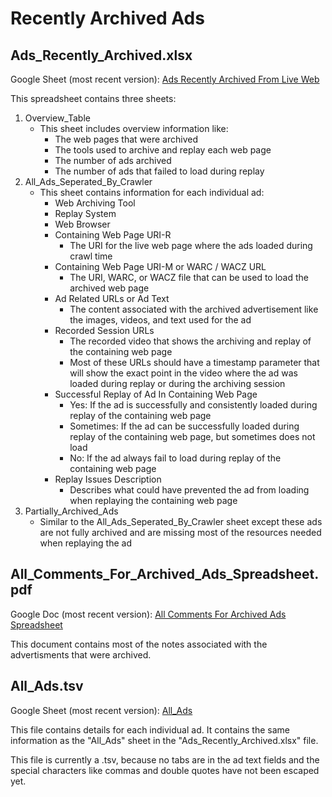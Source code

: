 # Recently Archived Ads
## Ads_Recently_Archived.xlsx
Google Sheet (most recent version): [Ads Recently Archived From Live Web](https://docs.google.com/spreadsheets/d/1wkU4JNaZ7u7F5AWyRMEqXKTZ7CeSmM6BfBSpP0XFZzE/edit?usp=sharing)

This spreadsheet contains three sheets:
1. Overview_Table
    - This sheet includes overview information like:
        -  The web pages that were archived
        -  The tools used to archive and replay each web page
        -  The number of ads archived
        -  The number of ads that failed to load during replay
3. All_Ads_Seperated_By_Crawler
    - This sheet contains information for each individual ad:
        - Web Archiving Tool
        - Replay System	
        - Web Browser	
        - Containing Web Page URI-R
            - The URI for the live web page where the ads loaded during crawl time
        - Containing Web Page URI-M or WARC / WACZ URL
            - The URI, WARC, or WACZ file that can be used to load the archived web page
        - Ad Related URLs or Ad Text
            - The content associated with the archived advertisement like the images, videos, and text used for the ad
        - Recorded Session URLs
            - The recorded video that shows the archiving and replay of the containing web page
            - Most of these URLs should have a timestamp parameter that will show the exact point in the video where the ad was loaded during replay or during the archiving session
        - Successful Replay of Ad In Containing Web Page
            - Yes: If the ad is successfully and consistently loaded during replay of the containing web page
            - Sometimes: If the ad can be successfully loaded during replay of the containing web page, but sometimes does not load
            - No: If the ad always fail to load during replay of the containing web page
        - Replay Issues Description
            - Describes what could have prevented the ad from loading when replaying the containing web page
5. Partially_Archived_Ads
    - Similar to the All_Ads_Seperated_By_Crawler sheet except these ads are not fully archived and are missing most of the resources needed when replaying the ad

## All_Comments_For_Archived_Ads_Spreadsheet.pdf
Google Doc (most recent version): [All Comments For Archived Ads Spreadsheet](https://docs.google.com/document/d/1Vze0k3HUmhStlhbuL36ZTI34g6OngM1Ffog_PioM83g/edit?usp=sharing)

This document contains most of the notes associated with the advertisments that were archived.

## All_Ads.tsv
Google Sheet (most recent version): [All_Ads](https://docs.google.com/spreadsheets/d/1wkU4JNaZ7u7F5AWyRMEqXKTZ7CeSmM6BfBSpP0XFZzE/edit#gid=909840126)

This file contains details for each individual ad. It contains the same information as the "All_Ads" sheet in the "Ads_Recently_Archived.xlsx" file.

This file is currently a .tsv, because no tabs are in the ad text fields and the special characters like commas and double quotes have not been escaped yet.
